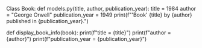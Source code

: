 Class Book:
  def models.py(title, author, publication_year):
  title = 1984
  author = "George Orwell"
  publication_year = 1949
  print(f"'Book' {title} by {author} published in {publication_year}.")

  def display_book_info(book):
    print(f"title = {title}")
    print(f"author = {author}")
    print(f"publication_year = {publication_year}")
